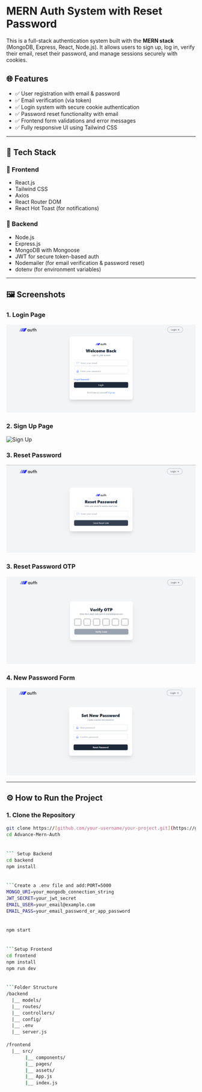 # MERN Auth System with Reset Password

This is a full-stack authentication system built with the **MERN stack** (MongoDB, Express, React, Node.js). It allows users to sign up, log in, verify their email, reset their password, and manage sessions securely with cookies.

## 🌐 Features

- ✅ User registration with email & password
- ✅ Email verification (via token)
- ✅ Login system with secure cookie authentication
- ✅ Password reset functionality with email
- ✅ Frontend form validations and error messages
- ✅ Fully responsive UI using Tailwind CSS

---

## 🧩 Tech Stack

### 🚀 Frontend

- React.js
- Tailwind CSS
- Axios
- React Router DOM
- React Hot Toast (for notifications)

### 🔧 Backend

- Node.js
- Express.js
- MongoDB with Mongoose
- JWT for secure token-based auth
- Nodemailer (for email verification & password reset)
- dotenv (for environment variables)

---

## 🖼️ Screenshots

### 1. Login Page  
![Login](https://github.com/Shoaib4343/MERN_PROJECTS/blob/ec1074235a1536952dd23abca4044c5690924ddd/Advance-Mern-Auth/Screenshot%202025-07-21%20112929.png)

### 2. Sign Up Page  
![Sign Up]([./screenshots/signup.png](https://github.com/Shoaib4343/MERN_PROJECTS/blob/d448f3fc00fd6eec34d8a9481eb918c1b859fbcc/Advance-Mern-Auth/Screenshot%202025-07-21%20110426.png))

### 3. Reset Password  
![Reset Password](https://github.com/Shoaib4343/MERN_PROJECTS/blob/ec1074235a1536952dd23abca4044c5690924ddd/Advance-Mern-Auth/Screenshot%202025-07-21%20111543.png)


### 3. Reset Password  OTP
![Reset Password](https://github.com/Shoaib4343/MERN_PROJECTS/blob/ec1074235a1536952dd23abca4044c5690924ddd/Advance-Mern-Auth/Screenshot%202025-07-21%20111605.png)


### 4. New Password Form  
![New Password](https://github.com/Shoaib4343/MERN_PROJECTS/blob/ec1074235a1536952dd23abca4044c5690924ddd/Advance-Mern-Auth/Screenshot%202025-07-21%20111625.png)

---

## ⚙️ How to Run the Project

### 1. Clone the Repository

```bash
git clone https://[github.com/your-username/your-project.git](https://github.com/Shoaib4343/MERN_PROJECTS/tree/ec1074235a1536952dd23abca4044c5690924ddd/Advance-Mern-Auth)
cd Advance-Mern-Auth


``` Setup Backend
cd backend
npm install


```Create a .env file and add:PORT=5000
MONGO_URI=your_mongodb_connection_string
JWT_SECRET=your_jwt_secret
EMAIL_USER=your_email@example.com
EMAIL_PASS=your_email_password_or_app_password


npm start


```Setup Frontend
cd frontend
npm install
npm run dev


```Folder Structure
/backend
  |__ models/
  |__ routes/
  |__ controllers/
  |__ config/
  |__ .env
  |__ server.js

/frontend
  |__ src/
       |__ components/
       |__ pages/
       |__ assets/
       |__ App.js
       |__ index.js



